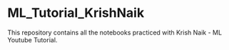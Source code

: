 # ML_Tutorial_KrishNaik
This repository contains all the notebooks practiced with Krish Naik - ML Youtube Tutorial.
